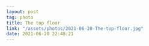 ```yaml
---
layout: post
tag: photo
title: The top floor
link: "/assets/photos/2021-06-20-The-top-floor.jpg"
date: 2021-06-20 22:48:21
---
```

